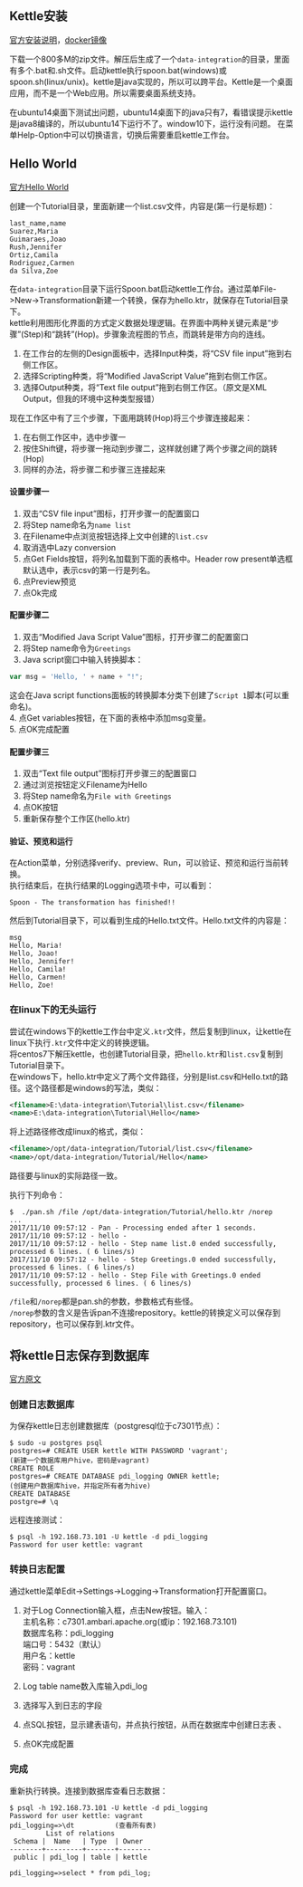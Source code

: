 ## Kettle安装
[官方安装说明](http://wiki.pentaho.com/display/EAI/01.+Installing+Kettle)，[docker镜像](https://hub.docker.com/r/schoolscout/pentaho-kettle/)  

下载一个800多M的zip文件。解压后生成了一个`data-integration`的目录，里面有多个.bat和.sh文件。启动kettle执行spoon.bat(windows)或spoon.sh(linux/unix)。kettle是java实现的，所以可以跨平台。Kettle是一个桌面应用，而不是一个Web应用。所以需要桌面系统支持。  

在ubuntu14桌面下测试出问题，ubuntu14桌面下的java只有7，看错误提示kettle是java8编译的，所以ubuntu14下运行不了。window10下，运行没有问题。 
在菜单Help-Option中可以切换语言，切换后需要重启kettle工作台。   

## Hello World  
[官方Hello World](http://wiki.pentaho.com/display/EAI/03.+Hello+World+Example)  

创建一个Tutorial目录，里面新建一个list.csv文件，内容是(第一行是标题)：
```
last_name,name
Suarez,Maria
Guimaraes,Joao
Rush,Jennifer
Ortiz,Camila
Rodriguez,Carmen
da Silva,Zoe
```
在`data-integration`目录下运行Spoon.bat启动kettle工作台。通过菜单File->New->Transformation新建一个转换，保存为hello.ktr，就保存在Tutorial目录下。  
kettle利用图形化界面的方式定义数据处理逻辑。在界面中两种关键元素是“步骤”(Step)和“跳转”(Hop)。步骤象流程图的节点，而跳转是带方向的连线。  
1. 在工作台的左侧的Design面板中，选择Input种类，将“CSV file input”拖到右侧工作区。  
2. 选择Scripting种类，将“Modified JavaScript Value”拖到右侧工作区。  
3. 选择Output种类，将“Text file output”拖到右侧工作区。（原文是XML Output，但我的环境中这种类型报错）  

现在工作区中有了三个步骤，下面用跳转(Hop)将三个步骤连接起来：  
1. 在右侧工作区中，选中步骤一  
2. 按住Shift键，将步骤一拖动到步骤二，这样就创建了两个步骤之间的跳转(Hop)    
3. 同样的办法，将步骤二和步骤三连接起来  

#### 设置步骤一
1. 双击“CSV file input”图标，打开步骤一的配置窗口
2. 将Step name命名为`name list`
3. 在Filename中点浏览按钮选择上文中创建的`list.csv`  
4. 取消选中Lazy conversion
5. 点Get Fields按钮，将列名加载到下面的表格中。Header row present单选框默认选中，表示csv的第一行是列名。  
6. 点Preview预览
7. 点Ok完成

#### 配置步骤二
1. 双击“Modified Java Script Value”图标，打开步骤二的配置窗口  
2. 将Step name命令为`Greetings`  
3. Java script窗口中输入转换脚本：  
```javascript
var msg = 'Hello, ' + name + "!";
```
这会在Java script functions面板的转换脚本分类下创建了`Script 1`脚本(可以重命名)。  
4. 点Get variables按钮，在下面的表格中添加msg变量。  
5. 点OK完成配置  

#### 配置步骤三
1. 双击“Text file output”图标打开步骤三的配置窗口  
2. 通过浏览按钮定义Filename为Hello  
3. 将Step name命名为`File with Greetings`  
4. 点OK按钮  
5. 重新保存整个工作区(hello.ktr)  

#### 验证、预览和运行
在Action菜单，分别选择verify、preview、Run，可以验证、预览和运行当前转换。   
执行结束后，在执行结果的Logging选项卡中，可以看到：
```
Spoon - The transformation has finished!!
```
然后到Tutorial目录下，可以看到生成的Hello.txt文件。Hello.txt文件的内容是：
```
msg
Hello, Maria!
Hello, Joao!
Hello, Jennifer!
Hello, Camila!
Hello, Carmen!
Hello, Zoe!
```

### 在linux下的无头运行
尝试在windows下的kettle工作台中定义`.ktr`文件，然后复制到linux，让kettle在linux下执行`.ktr`文件中定义的转换逻辑。  
将centos7下解压kettle，也创建Tutorial目录，把`hello.ktr`和`list.csv`复制到Tutorial目录下。  
在windows下，hello.ktr中定义了两个文件路径，分别是list.csv和Hello.txt的路径。这个路径都是windows的写法，类似：
```xml
<filename>E:\data-integration\Tutorial\list.csv</filename>
<name>E:\data-integration\Tutorial\Hello</name>
```
将上述路径修改成linux的格式，类似：
```xml
<filename>/opt/data-integration/Tutorial/list.csv</filename>
<name>/opt/data-integration/Tutorial/Hello</name>
```
路径要与linux的实际路径一致。  

执行下列命令：
```
$  ./pan.sh /file /opt/data-integration/Tutorial/hello.ktr /norep
...
2017/11/10 09:57:12 - Pan - Processing ended after 1 seconds.
2017/11/10 09:57:12 - hello -
2017/11/10 09:57:12 - hello - Step name list.0 ended successfully, processed 6 lines. ( 6 lines/s)
2017/11/10 09:57:12 - hello - Step Greetings.0 ended successfully, processed 6 lines. ( 6 lines/s)
2017/11/10 09:57:12 - hello - Step File with Greetings.0 ended successfully, processed 6 lines. ( 6 lines/s)
```
`/file`和`/norep`都是pan.sh的参数，参数格式有些怪。  
`/norep`参数的含义是告诉pan不连接repository。kettle的转换定义可以保存到repository，也可以保存到.ktr文件。  

## 将kettle日志保存到数据库
[官方原文](https://help.pentaho.com/Documentation/6.0/0P0/0U0/0A0/000)  

### 创建日志数据库
为保存kettle日志创建数据库（postgresql位于c7301节点）：
```
$ sudo -u postgres psql
postgres=# CREATE USER kettle WITH PASSWORD 'vagrant';              (新建一个数据库用户hive，密码是vagrant)
CREATE ROLE
postgres=# CREATE DATABASE pdi_logging OWNER kettle;                       (创建用户数据库hive，并指定所有者为hive)
CREATE DATABASE
postgre=# \q    
```
远程连接测试：
```
$ psql -h 192.168.73.101 -U kettle -d pdi_logging
Password for user kettle: vagrant
```
### 转换日志配置
通过kettle菜单Edit->Settings->Logging->Transformation打开配置窗口。  
1. 对于Log Connection输入框，点击New按钮。输入：  
主机名称：c7301.ambari.apache.org(或ip：192.168.73.101)  
数据库名称：pdi_logging  
端口号：5432（默认）  
用户名：kettle  
密码：vagrant  

2. Log table name数入库输入pdi_log  
3. 选择写入到日志的字段  
4. 点SQL按钮，显示建表语句，并点执行按钮，从而在数据库中创建日志表  、
5. 点OK完成配置

### 完成
重新执行转换。连接到数据库查看日志数据：
```
$ psql -h 192.168.73.101 -U kettle -d pdi_logging
Password for user kettle: vagrant
pdi_logging=>\dt          (查看所有表)
         List of relations
 Schema |  Name   | Type  | Owner
--------+---------+-------+--------
 public | pdi_log | table | kettle

pdi_logging=>select * from pdi_log;
```